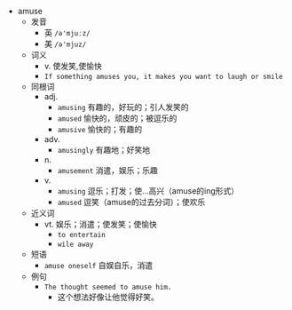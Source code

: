 - amuse
  - 发音
    - 英 `/ə'mjuːz/`
    - 美 `/ə'mjuz/`
  - 词义
    - v. 使发笑,使愉快
    - `If something amuses you, it makes you want to laugh or smile`
  - 同根词
    - adj.
      - `amusing` 有趣的，好玩的；引人发笑的
      - `amused` 愉快的，顽皮的；被逗乐的
      - `amusive` 愉快的；有趣的
    - adv.
      - `amusingly` 有趣地；好笑地
    - n.
      - `amusement` 消遣，娱乐；乐趣
    - v.
      - `amusing` 逗乐；打发；使…高兴（amuse的ing形式）
      - `amused` 逗笑（amuse的过去分词）；使欢乐
  - 近义词
    - vt. 娱乐；消遣；使发笑；使愉快
      - `to entertain`
      - `wile away`
  - 短语
    - `amuse oneself` 自娱自乐，消遣 
  - 例句
    - `The thought seemed to amuse him.`
      - 这个想法好像让他觉得好笑。

